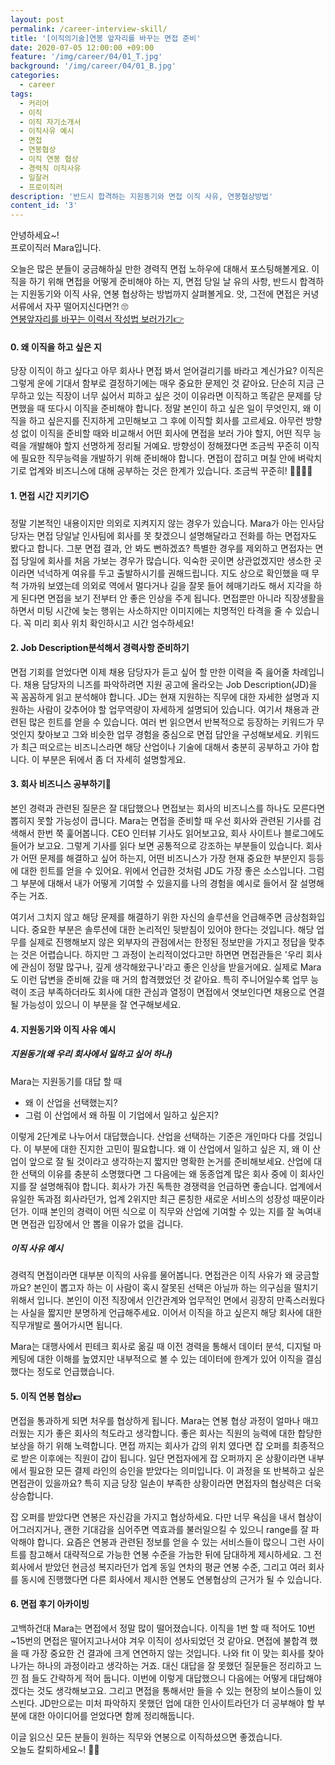 ```yaml
---
layout: post
permalink: /career-interview-skill/
title: '[이직의기술]연봉 앞자리를 바꾸는 면접 준비'
date: 2020-07-05 12:00:00 +09:00
feature: '/img/career/04/01_T.jpg'
background: '/img/career/04/01_B.jpg'
categories:
  - career
tags:
  - 커리어
  - 이직
  - 이직 자기소개서
  - 이직사유 예시
  - 면접
  - 연봉협상
  - 이직 연봉 협상
  - 경력직 이직사유
  - 일잘러
  - 프로이직러
description: '반드시 합격하는 지원동기와 면접 이직 사유, 연봉협상방법'
content_id: '3'
---
```


안녕하세요~!<br>프로이직러 Mara입니다. 

오늘은 많은 분들이 궁금해하실 만한 경력직 면접 노하우에 대해서 포스팅해볼게요. 이직을 하기 위해 면접을 어떻게 준비해야 하는 지, 면접 당일 날 유의 사항, 반드시 합격하는 지원동기와 이직 사유, 연봉 협상하는 방법까지 살펴볼게요. 앗, 그전에 면접은 커녕 서류에서 자꾸 떨어지신다면?! 🙄<br>
[연봉앞자리를 바꾸는 이력서 작성법 보러가기👉](https://mara.kim/career-resume-skill/) 

#### 0. 왜 이직을 하고 싶은 지

당장 이직이 하고 싶다고 아무 회사나 면접 봐서 얻어걸리기를 바라고 계신가요? 이직은 그렇게 운에 기대서 함부로 결정하기에는 매우 중요한 문제인 것 같아요. 단순히 지금 근무하고 있는 직장이 너무 싫어서 피하고 싶은 것이 이유라면 이직하고 똑같은 문제를 당면했을 때 또다시 이직을 준비해야 합니다. 정말 본인이 하고 싶은 일이 무엇인지, 왜 이직을 하고 싶은지를 진지하게 고민해보고 그 후에 이직할 회사를 고르세요. 아무런 방향성 없이 이직을 준비할 때와 비교해서 어떤 회사에 면접을 보러 가야 할지, 어떤 직무 능력을 개발해야 할지 선명하게 정리될 거예요. 방향성이 정해졌다면 조금씩 꾸준히 이직에 필요한 직무능력을 개발하기 위해 준비해야 합니다. 면접이 잡히고 며칠 안에 벼락치기로 업계와 비즈니스에 대해 공부하는 것은 한계가 있습니다. 조금씩 꾸준히! 🏃‍♀️🏃‍♂️

#### 1. 면접 시간 지키기⏲️ 

정말 기본적인 내용이지만 의외로 지켜지지 않는 경우가 있습니다. Mara가 아는 인사담당자는 면접 당일날 인사팀에 회사를 못 찾겠으니 설명해달라고 전화를 하는 면접자도 봤다고 합니다. 그분 면접 결과, 안 봐도 뻔하겠죠? 특별한 경우를 제외하고 면접자는 면접 당일에 회사를 처음 가보는 경우가 많습니다. 익숙한 곳이면 상관없겠지만 생소한 곳이라면 넉넉하게 여유를 두고 출발하시기를 권해드립니다. 지도 상으로 확인했을 때 무척 가까워 보였는데 의외로 역에서 멀다거나 길을 잘못 들어 헤매기라도 해서 지각을 하게 된다면 면접을 보기 전부터 안 좋은 인상을 주게 됩니다. 면접뿐만 아니라 직장생활을 하면서 미팅 시간에 늦는 행위는 사소하지만 이미지에는 치명적인 타격을 줄 수 있습니다. 꼭 미리 회사 위치 확인하시고 시간 엄수하세요!  

#### 2.  Job Description분석해서 경력사항 준비하기 

면접 기회를 얻었다면 이제 채용 담당자가 듣고 싶어 할 만한 이력을 죽 읊어줄 차례입니다. 채용 담당자의 니즈를 파악하려면 지원 공고에 올라오는 Job Description(JD)을 꼭 꼼꼼하게 읽고 분석해야 합니다. JD는 현재 지원하는 직무에 대한 자세한 설명과 지원하는 사람이 갖추어야 할 업무역량이 자세하게 설명되어 있습니다. 여기서 채용과 관련된 많은 힌트를 얻을 수 있습니다. 여러 번 읽으면서 반복적으로 등장하는 키워드가 무엇인지 찾아보고 그와 비슷한 업무 경험을 중심으로 면접 답안을 구성해보세요. 키워드가 최근 떠오르는 비즈니스라면 해당 산업이나 기술에 대해서 충분히 공부하고 가야 합니다. 이 부분은 뒤에서 좀 더 자세히 설명할게요. 

#### 3. 회사 비즈니스 공부하기📝 

본인 경력과 관련된 질문은 잘 대답했으나 면접보는 회사의 비즈니스를 하나도 모른다면 뽑히지 못할 가능성이 큽니다. Mara는 면접을 준비할 때 우선 회사와 관련된 기사를 검색해서 한번 쭉 훑어봅니다. CEO 인터뷰 기사도 읽어보고요, 회사 사이트나 블로그에도 들어가 보고요. 그렇게 기사를 읽다 보면 공통적으로 강조하는 부분들이 있습니다. 회사가 어떤 문제를 해결하고 싶어 하는지, 어떤 비즈니스가 가장 현재 중요한 부분인지 등등에 대한 힌트를 얻을 수 있어요. 위에서 언급한 것처럼 JD도 가장 좋은 소스입니다. 그럼 그 부분에 대해서 내가 어떻게 기여할 수 있을지를 나의 경험을 예시로 들어서 잘 설명해주는 거죠.

여기서 그치지 않고 해당 문제를 해결하기 위한 자신의 솔루션을 언급해주면 금상첨화입니다. 중요한 부분은 솔루션에 대한 논리적인 뒷받침이 있어야 한다는 것입니다. 해당 업무를 실제로 진행해보지 않은 외부자의 관점에서는 한정된 정보만을 가지고 정답을 맞추는 것은 어렵습니다. 하지만 그 과정이 논리적이었다고만 하면면 면접관들은  '우리 회사에 관심이 정말 많구나, 깊게 생각해왔구나'라고 좋은 인상을 받을거에요. 실제로 Mara도 이런 답변을 준비해 갔을 때 거의 합격했었던 것 같아요. 특히 주니어일수록 업무 능력이 조금 부족하더라도 회사에 대한 관심과 열정이 면접에서 엿보인다면 채용으로 연결될 가능성이 있으니 이 부분을 잘 연구해보세요. 

#### 4. 지원동기와 이직 사유 예시

##### 지원동기(왜 우리 회사에서 일하고 싶어 하나) 

Mara는 지원동기를 대답 할 때 

- 왜 이 산업을 선택했는지? 
- 그럼 이 산업에서 왜 하필 이 기업에서 일하고 싶은지? 

이렇게 2단계로 나누어서 대답했습니다. 산업을 선택하는 기준은 개인마다 다를 것입니다. 이 부분에 대한 진지한 고민이 필요합니다. 왜 이 산업에서 일하고 싶은 지, 왜 이 산업이 앞으로 잘 될 것이라고 생각하는지 짧지만 명확한 논거를 준비해보세요. 산업에 대한 선택의 이유를 충분히 소명했다면 그 다음에는 왜 동종업계 많은 회사 중에 이 회사인지를 잘 설명해줘야 합니다. 회사가 가진 독특한 경쟁력을 언급하면 좋습니다. 업계에서 유일한 독과점 회사라던가, 업계 2위지만 최근 론칭한 새로운 서비스의 성장성 때문이라던가. 이때 본인의 경력이 어떤 식으로 이 직무와 산업에 기여할 수 있는 지를 잘 녹여내면 면접관 입장에서 안 뽑을 이유가 없을 겁니다. 

##### 이직 사유 예시

경력직 면접이라면 대부분 이직의 사유를 물어봅니다. 면접관은 이직 사유가 왜 궁금할까요? 본인이 뽑고자 하는 이 사람이 혹시 잘못된 선택은 아닐까 하는 의구심을 떨치기 위해서 입니다. 본인이 이전 직장에서 인간관계와 업무적인 면에서 굉장히 만족스러웠다는 사실을 짧지만 분명하게 언급해주세요. 이어서 이직을 하고 싶은지 해당 회사에 대한 직무개발로 풀어가시면 됩니다. 

Mara는 대행사에서 핀테크 회사로 옮길 때 이전 경력을 통해서 데이터 분석, 디지털 마케팅에 대한 이해를 높였지만 내부적으로 볼 수 있는 데이터에 한계가 있어 이직을 결심했다는 정도로 언급했습니다.  

#### 5. 이직 연봉 협상💵 

면접을 통과하게 되면 처우를 협상하게 됩니다. Mara는 연봉 협상 과정이 얼마나 매끄러웠는 지가 좋은 회사의 척도라고 생각합니다. 좋은 회사는 직원의 능력에 대한 합당한 보상을 하기 위해 노력합니다. 면접 까지는 회사가 갑의 위치 였다면 잡 오퍼를 최종적으로 받은 이후에는 직원이 갑이 됩니다. 일단 면접자에게 잡 오퍼까지 온 상황이라면 내부에서 필요한 모든 결제 라인의 승인을 받았다는 의미입니다. 이 과정을 또 반복하고 싶은 면접관이 있을까요? 특히 지금 당장 일손이 부족한 상황이라면 면접자의 협상력은 더욱 상승합니다. 

잡 오퍼를 받았다면 연봉은 자신감을 가지고 협상하세요. 다만 너무 욕심을 내서 협상이 어그러지거나, 괜한 기대감을 심어주면 역효과를 불러일으킬 수 있으니 range를 잘 파악해야 합니다. 요즘은 연봉과 관련된 정보를 얻을 수 있는 서비스들이 많으니 그런 사이트를 참고해서 대략적으로 가능한 연봉 수준을 가늠한 뒤에 담대하게 제시하세요. 그 전 회사에서 받았던 현금성 복지라던가 업계 동일 연차의 평균 연봉 수준, 그리고 여러 회사를 동시에 진행했다면 다른 회사에서 제시한 연봉도 연봉협상의 근거가 될 수 있습니다. 

#### 6. 면접 후기 아카이빙

고백하건대 Mara는 면접에서 정말 많이 떨어졌습니다. 이직을 1번 할 때 적어도 10번~15번의 면접은 떨어지고나서야 겨우 이직이 성사되었던 것 같아요. 면접에 불합격 했을 때 가장 중요한 건 결과에 크게 연연하지 않는 것입니다. 나와 fit 이 맞는 회사를 찾아나가는 하나의 과정이라고 생각하는 거죠. 대신 대답을 잘 못했던 질문들은 정리하고 느낀 점 들도 간략하게 적어 둡니다. 이번에 이렇게 대답했으니 다음에는 어떻게 대답해야겠다는 것도 생각해보고요. 그리고 면접을 통해서만 들을 수 있는 현장의 보이스들이 있스빈다. JD만으로는 미처 파악하지 못했던 업에 대한 인사이트라던가 더 공부해야 할 부분에 대한 아이디어를 얻었다면 함께 정리해둡니다.   

이글 읽으신 모든 분들이 원하는 직무와 연봉으로 이직하셨으면 좋겠습니다.<br>
오늘도 칼퇴하세요~! 🙋‍♀️  